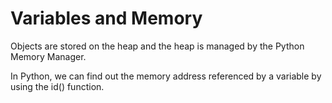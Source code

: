 # Variables and Memory

Objects are stored on the heap and the heap is managed by the Python Memory Manager.

In Python, we can find out the memory address referenced by a variable by using the id() function.

